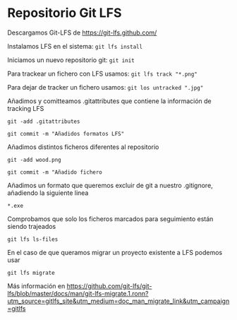 
# Repositorio Git LFS

Descargamos Git-LFS de https://git-lfs.github.com/

Instalamos LFS en el sistema: `git lfs install`

Iniciamos un nuevo repositorio git: `git init`

Para trackear un fichero con LFS usamos: `git lfs track "*.png"`


Para dejar de tracker un fichero usamos: `git los untracked ".jpg"`


Añadimos y comitteamos .gitattributes que contiene la información de tracking LFS

`git -add .gitattributes`

`git commit -m "Añadidos formatos LFS"`


Añadimos distintos ficheros diferentes al repositorio

`git -add wood.png`

`git commit -m "Añadido fichero`

Añadimos un formato que queremos excluir de git a nuestro .gitignore, añadiendo la siguiente linea

`*.exe`

Comprobamos que solo los ficheros marcados para seguimiento están siendo trajeados

`git lfs ls-files`


En el caso de que queramos migrar un proyecto existente a LFS podemos usar

`git lfs migrate`

Más información en
https://github.com/git-lfs/git-lfs/blob/master/docs/man/git-lfs-migrate.1.ronn?utm_source=gitlfs_site&utm_medium=doc_man_migrate_link&utm_campaign=gitlfs
